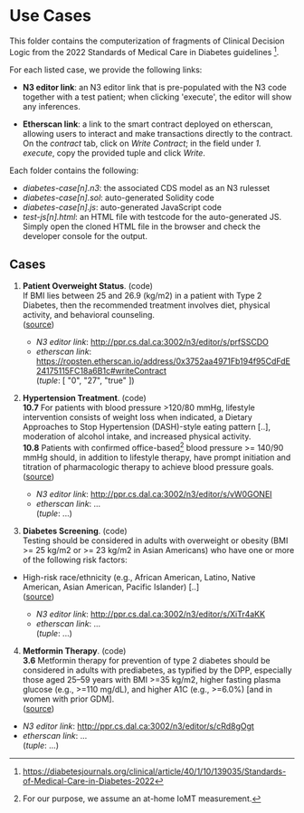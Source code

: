 # Use Cases

This folder contains the computerization of fragments of Clinical Decision Logic from the 2022 Standards of Medical Care in Diabetes guidelines [^1]. 

For each listed case, we provide the following links:  
- **N3 editor link**: an N3 editor link that is pre-populated with the N3 code together with a test patient; when clicking 'execute', the editor will show any inferences.  

- **Etherscan link**: a link to the smart contract deployed on etherscan, allowing users to interact and make transactions directly to the contract. On the _contract_ tab, click on _Write Contract_; in the field under _1. execute_, copy the provided tuple and click _Write_.  

Each folder contains the following:
- _diabetes-case[n].n3_: the associated CDS model as an N3 rulesset  
- _diabetes-case[n].sol_: auto-generated Solidity code  
- _diabetes-case[n].js_: auto-generated JavaScript code  
- _test-js[n].html_: an HTML file with testcode for the auto-generated JS. Simply open the cloned HTML file in the browser and check the developer console for the output. 

## Cases

1. **Patient Overweight Status**. (code)  
 If BMI lies between 25 and 26.9 (kg/m2) in a patient with Type 2 Diabetes, then the recommended treatment involves diet, physical activity, and behavioral counseling.  
  ([source](https://diabetesjournals.org/clinical/article/40/1/10/139035/Standards-of-Medical-Care-in-Diabetes-2022/\#T8.1))

   - _N3 editor link_: http://ppr.cs.dal.ca:3002/n3/editor/s/prfSSCDO  
   - _etherscan link_: https://ropsten.etherscan.io/address/0x3752aa4971Fb194f95CdFdE24175115FC18a6B1c#writeContract  
   (_tuple_: [ "0", "27", "true" ])

2. **Hypertension Treatment**. (code)   
 **10.7** For patients with blood pressure >120/80 mmHg, lifestyle intervention consists of weight loss when indicated, a Dietary Approaches to Stop Hypertension (DASH)-style eating pattern [..], moderation of alcohol intake, and increased physical activity.  
 **10.8** Patients with confirmed office-based[^2] blood pressure >= 140/90 mmHg should, in addition to lifestyle therapy, have prompt initiation and titration of pharmacologic therapy to achieve blood pressure goals.  
  ([source](https://diabetesjournals.org/clinical/article/40/1/10/139035/Standards-of-Medical-Care-in-Diabetes-2022#4097830))

   - _N3 editor link_: http://ppr.cs.dal.ca:3002/n3/editor/s/vW0GONEI  
   - _etherscan link_: ...  
   (_tuple_: ...)


3. **Diabetes Screening**. (code)  
 Testing should be considered in adults with overweight or obesity (BMI >= 25 kg/m2 or >= 23 kg/m2 in Asian Americans) who have one or more of the following risk factors:  
 - High-risk race/ethnicity (e.g., African American, Latino, Native American, Asian American, Pacific Islander) [..]  
 ([source](https://diabetesjournals.org/clinical/article/40/1/10/139035/Standards-of-Medical-Care-in-Diabetes-2022#4097671))

   - _N3 editor link_: http://ppr.cs.dal.ca:3002/n3/editor/s/XiTr4aKK  
   - _etherscan link_: ...  
   (_tuple_: ...)

 4. **Metformin Therapy**. (code)  
  **3.6** Metformin therapy for prevention of type 2 diabetes should be considered in adults with prediabetes, as typified by the DPP, especially those aged 25–59 years with BMI >=35 kg/m2, higher fasting plasma glucose (e.g., >=110 mg/dL), and higher A1C (e.g., >=6.0%) [and in women with prior GDM].  
   ([source](https://diabetesjournals.org/clinical/article/40/1/10/139035/Standards-of-Medical-Care-in-Diabetes-2022#4097686))

   - _N3 editor link_: http://ppr.cs.dal.ca:3002/n3/editor/s/cRd8gOgt  
   - _etherscan link_: ...  
   (_tuple_: ...)

[^1]: https://diabetesjournals.org/clinical/article/40/1/10/139035/Standards-of-Medical-Care-in-Diabetes-2022
[^2]: For our purpose, we assume an at-home IoMT measurement.